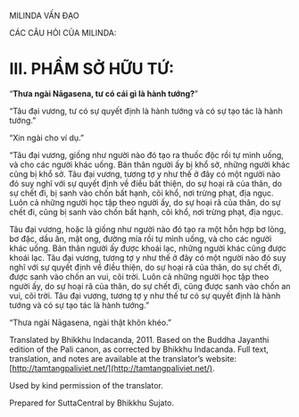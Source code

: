 

MILINDA VẤN ĐẠO

CÁC CÂU HỎI CỦA MILINDA:

# III. PHẨM SỞ HỮU TỨ:

“**Thưa ngài Nāgasena, tư có cái gì là hành tướng?**”

“Tâu đại vương, tư có sự quyết định là hành tướng và có sự tạo tác là hành tướng.”

“Xin ngài cho ví dụ.”

“Tâu đại vương, giống như người nào đó tạo ra thuốc độc rồi tự mình uống, và cho các người khác uống. Bản thân người ấy bị khổ sở, những người khác cũng bị khổ sở. Tâu đại vương, tương tợ y như thế ở đây có một người nào đó suy nghĩ với sự quyết định về điều bất thiện, do sự hoại rã của thân, do sự chết đi, bị sanh vào chốn bất hạnh, cõi khổ, nơi trừng phạt, địa ngục. Luôn cả những người học tập theo người ấy, do sự hoại rã của thân, do sự chết đi, cũng bị sanh vào chốn bất hạnh, cõi khổ, nơi trừng phạt, địa ngục.

Tâu đại vương, hoặc là giống như người nào đó tạo ra một hỗn hợp bơ lỏng, bơ đặc, dầu ăn, mật ong, đường mía rồi tự mình uống, và cho các người khác uống. Bản thân người ấy được khoái lạc, những người khác cũng được khoái lạc. Tâu đại vương, tương tợ y như thế ở đây có một người nào đó suy nghĩ với sự quyết định về điều thiện, do sự hoại rã của thân, do sự chết đi, được sanh vào chốn an vui, cõi trời. Luôn cả những người học tập theo người ấy, do sự hoại rã của thân, do sự chết đi, cũng được sanh vào chốn an vui, cõi trời. Tâu đại vương, tương tợ y như thế tư có sự quyết định là hành tướng và có sự tạo tác là hành tướng.”

“Thưa ngài Nāgasena, ngài thật khôn khéo.”

Translated by Bhikkhu Indacanda, 2011. Based on the Buddha Jayanthi edition of the Pali canon, as corrected by Bhikkhu Indacanda. Full text, translation, and notes are available at the translator’s website: [http://tamtangpaliviet.net/](http://tamtangpaliviet.net/).

Used by kind permission of the translator.

Prepared for SuttaCentral by Bhikkhu Sujato.